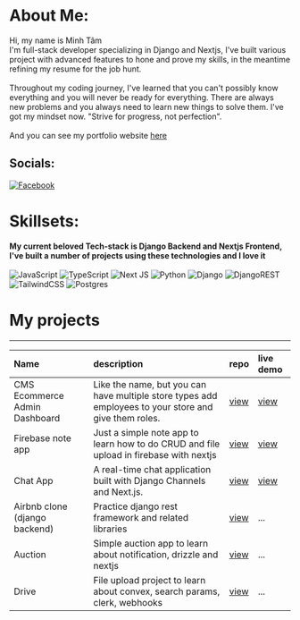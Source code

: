 # About Me:
Hi, my name is Minh Tâm 
    <br>
I'm full-stack developer specializing in Django and Nextjs, I've built various project with advanced features to hone and prove my skills, in the meantime refining my resume for the job hunt.
    <br>
    <br>
Throughout my coding journey, I've learned that you can't possibly know everything and you will never be ready for everything. There are always new problems and you always need to learn new things to solve them. I've got my mindset now. "Strive for progress, not perfection".
<br>
<br>
And you can see my portfolio website
[here](portfolio-od4ymt0rf-nevalearntocodes-projects.vercel.app)

## Socials:
[![Facebook](https://img.shields.io/badge/Facebook-%231877F2.svg?logo=Facebook&logoColor=white)](https://facebook.com/callme.Neva) 
# Skillsets:
**My current beloved Tech-stack is Django Backend and Nextjs Frontend, I've built a number of projects using these technologies and I love it**
    <br>
    <br>
![JavaScript](https://img.shields.io/badge/javascript-%23323330.svg?style=for-the-badge&logo=javascript&logoColor=%23F7DF1E) 
![TypeScript](https://img.shields.io/badge/typescript-%23007ACC.svg?style=for-the-badge&logo=typescript&logoColor=white) 
![Next JS](https://img.shields.io/badge/Next-black?style=for-the-badge&logo=next.js&logoColor=white) 
![Python](https://img.shields.io/badge/python-3670A0?style=for-the-badge&logo=python&logoColor=ffdd54) 
![Django](https://img.shields.io/badge/django-%23092E20.svg?style=for-the-badge&logo=django&logoColor=white)
![DjangoREST](https://img.shields.io/badge/DJANGO-REST-ff1709?style=for-the-badge&logo=django&logoColor=white&color=ff1709&labelColor=gray) 
![TailwindCSS](https://img.shields.io/badge/tailwindcss-%2338B2AC.svg?style=for-the-badge&logo=tailwind-css&logoColor=white)
![Postgres](https://img.shields.io/badge/postgres-%23316192.svg?style=for-the-badge&logo=postgresql&logoColor=white) 

# My projects
****
| Name                          | description                                                                                           | repo                                                          | live demo                                            |
| :---------------------------- | :---------------------------------------------------------------------------------------------------- | :------------------------------------------------------------ | :--------------------------------------------------- |
| CMS Ecommerce Admin Dashboard | Like the name, but you can have multiple store types add employees to your store and give them roles. | [view](https://github.com/Nevalearntocode/ecommerce-admin)    | [view](https://ecommerce-admin-swart-six.vercel.app) |
| Firebase note app             | Just a simple note app to learn how to do CRUD and file upload in firebase with nextjs                | [view](https://github.com/Nevalearntocode/firebase-noteapp)   | [view](https://note-app-82370.web.app)               |
| Chat App                      | A real-time chat application built with Django Channels and Next.js.                                  | [view](https://github.com/Nevalearntocode/Django-Nextjs-Chat) | [view](https://django-nextjs-chat.vercel.app)        |
| Airbnb clone (django backend) | Practice django rest framework and related libraries                                                  | [view](https://github.com/Nevalearntocode/drf_next_airbnb)    | ...                                                  |
| Auction                       | Simple auction app to learn about notification, drizzle and nextjs                                    | [view](https://github.com/Nevalearntocode/auction-app)        | ...                                                  |
| Drive                         | File upload project to learn about convex, search params, clerk, webhooks                             | [view](https://github.com/Nevalearntocode/file-storage)       | ...                                                  |
